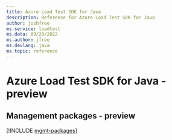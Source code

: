 ```yaml
---
title: Azure Load Test SDK for Java
description: Reference for Azure Load Test SDK for Java
author: joshfree
ms.service: loadtest
ms.data: 09/28/2022
ms.author: jfree
ms.devlang: java
ms.topic: reference
---
```

# Azure Load Test SDK for Java - preview

## Management packages - preview
[!INCLUDE [mgmt-packages](load-test-mgmt-index.md)]